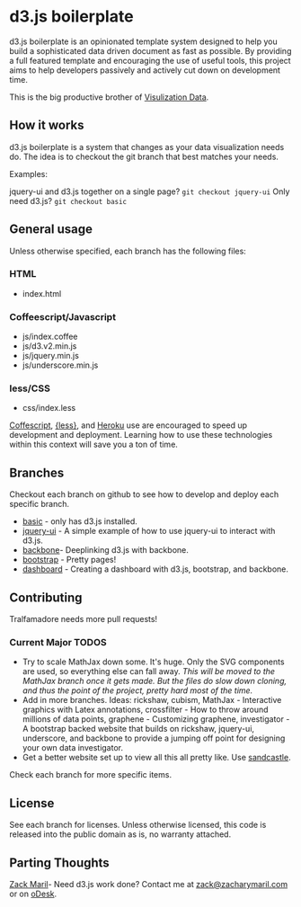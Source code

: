 # d3.js boilerplate

d3.js boilerplate is an opinionated template system designed to help
you build a sophisticated data driven document as fast as possible. By
providing a full featured template and encouraging the use of useful
tools, this project aims to help developers passively and actively cut
down on development time.

This is the big productive brother of
[Visulization Data](https://github.com/zmaril/Visualization-Data).

## How it works

d3.js boilerplate is a system that changes as your data
visualization needs do. The idea is to checkout the git branch
that best matches your needs.

Examples:

jquery-ui and d3.js together on a single page? `git checkout jquery-ui`
Only need d3.js? `git checkout basic`

## General usage

Unless otherwise specified, each branch has the following files:

### HTML

* index.html

### Coffeescript/Javascript

* js/index.coffee
* js/d3.v2.min.js
* js/jquery.min.js
* js/underscore.min.js

### less/CSS

* css/index.less

[Coffescript](http://coffeescript.org/),
[{less}](http://lesscss.org/), and [Heroku](http://www.heroku.com/)
use are encouraged to speed up development and deployment. Learning
how to use these technologies within this context will save you a ton
of time.

## Branches

Checkout each branch on github to see how to develop and deploy each
specific branch.

* [basic](https://github.com/zmaril/d3.js-boilerplate/tree/basic) - only has d3.js installed.
* [jquery-ui](https://github.com/zmaril/d3.js-boilerplate/tree/jquery-ui) - A simple example of how to use jquery-ui to interact
  with d3.js.
* [backbone](https://github.com/zmaril/d3.js-boilerplate/tree/backbone)- Deeplinking d3.js with backbone.
* [bootstrap](https://github.com/zmaril/d3.js-boilerplate/tree/bootstrap) - Pretty pages!
* [dashboard](https://github.com/zmaril/d3.js-boilerplate/tree/dashboard)  - Creating a dashboard with d3.js, bootstrap, and backbone.

## Contributing

Tralfamadore needs more pull requests! 

### Current Major TODOS
* Try to scale MathJax down some. It's huge. Only the SVG components
  are used, so everything else can fall away. _This will be moved to
  the MathJax branch once it gets made. But the files do slow down
  cloning, and thus the point of the project, pretty hard most of the
  time._
* Add in more branches. Ideas: rickshaw, cubism, MathJax - Interactive
  graphics with Latex annotations, crossfilter - How to throw around
  millions of data points, graphene - Customizing graphene,
  investigator - A bootstrap backed website that builds on rickshaw,
  jquery-ui, underscore, and backbone to provide a jumping off point
  for designing your own data investigator.
* Get a better website set up to view all this all pretty like. Use [sandcastle](https://github.com/Khan/sandcastle).

Check each branch for more specific items. 

## License

See each branch for licenses. Unless otherwise licensed, this code is
released into the public domain as is, no warranty attached. 

## Parting Thoughts

[Zack Maril](https://twitter.com/#!/ZackMaril)- Need d3.js work done?
Contact me at zack@zacharymaril.com or on [oDesk](https://www.odesk.com/users/~~80bea7ba2750c34b). 
